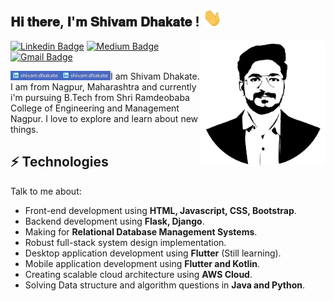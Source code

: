<h2>𝐇𝐢 𝐭𝐡𝐞𝐫𝐞, 𝐈'𝐦 𝐒𝐡𝐢𝐯𝐚𝐦 𝐃𝐡𝐚𝐤𝐚𝐭𝐞 ! <img src="https://github.com/shivam2906/Shivam-Dhakate/blob/main/Hi.gif" width="30px"></h2>

<img align='right' src='https://github.com/shivam2906/Shivam-Dhakate/blob/main/Logo.svg' width='200"'>

[![Linkedin Badge]()](https://www.linkedin.com/in/shivam-dhakate-53b8971a8/) 
[![Medium Badge]()]()
[![Gmail Badge]()](mailto:shivamdhakate99@gmail.com)

[<img align="left" alt="shivam | LinkedIn" width="80px" src="https://github.com/shivam2906/Shivam-Dhakate/blob/main/Linkdin_logo.png" />][linkedin]
[<img align="left" alt="shivam | Instagram" width="80px" src="https://github.com/shivam2906/Shivam-Dhakate/blob/main/Linkdin_logo.png" />][Gmail]

I am Shivam Dhakate. I am from Nagpur, Maharashtra and currently i'm pursuing B.Tech from Shri Ramdeobaba College of Engineering and Management Nagpur. I love to explore and learn about new things.
## ⚡ Technologies
Talk to me about:
- Front-end development using **HTML, Javascript, CSS, Bootstrap**.
- Backend development using **Flask, Django**.
- Making for **Relational Database Management Systems**.
- Robust full-stack system design implementation.
- Desktop application development using **Flutter** (Still learning).
- Mobile application development using **Flutter and Kotlin**.
- Creating scalable cloud architecture using **AWS Cloud**.
- Solving Data structure and algorithm questions in **Java and Python**.


[Gmail]: https://youtube.com/codeSTACKr
[instagram]: https://instagram.com/codeSTACKr
[linkedin]: https://linkedin.com/in/codeSTACKr
